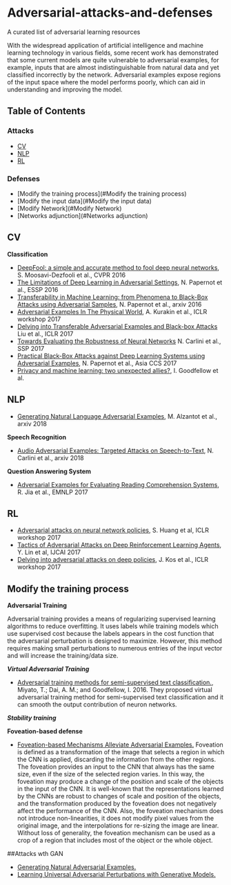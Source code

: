 # Adversarial-attacks-and-defenses
A curated list of adversarial learning resources

	
With the widespread application of artificial intelligence and machine learning technology in various fields, some recent work has demonstrated that some current models are quite vulnerable to adversarial examples, for example, inputs that are almost indistinguishable from natural data and yet classified incorrectly by the network. 
Adversarial examples expose regions of the input space where the model performs poorly, which can aid in understanding and improving the model. 

## Table of Contents
### Attacks     
 - [CV](#CV)
 - [NLP](#NLP)
 - [RL](#RL)
### Defenses
- [Modify the training process](#Modify the training process)
- [Modify the input data](#Modify the input data)
- [Modify Network](#Modify Network)
- [Networks adjunction](#Networks adjunction)
 

## CV
 **Classification**
 * [DeepFool: a simple and accurate method to fool deep neural networks](https://arxiv.org/abs/1511.04599), S. Moosavi-Dezfooli et al., CVPR 2016
 * [The Limitations of Deep Learning in Adversarial Settings](https://arxiv.org/abs/1511.07528), N. Papernot et al., ESSP 2016
 * [Transferability in Machine Learning: from Phenomena to Black-Box Attacks using Adversarial Samples](https://arxiv.org/abs/1605.07277), N. Papernot et al., arxiv 2016
 * [Adversarial Examples In The Physical World](https://arxiv.org/pdf/1607.02533v3.pdf), A. Kurakin et al., ICLR workshop 2017 
 * [Delving into Transferable Adversarial Examples and Black-box Attacks](https://arxiv.org/abs/1611.02770) Liu et al., ICLR 2017
 * [Towards Evaluating the Robustness of Neural Networks](https://arxiv.org/abs/1608.04644) N. Carlini et al., SSP 2017
 * [Practical Black-Box Attacks against Deep Learning Systems using Adversarial Examples](https://arxiv.org/abs/1602.02697), N. Papernot et al., Asia CCS 2017
 * [Privacy and machine learning: two unexpected allies?](http://www.cleverhans.io/privacy/2018/04/29/privacy-and-machine-learning.html), I. Goodfellow et al.
 
## NLP
* [Generating Natural Language Adversarial Examples](https://arxiv.org/pdf/1804.07998.pdf), M. Alzantot et al., arxiv 2018

**Speech Recognition**
* [Audio Adversarial Examples: Targeted Attacks on Speech-to-Text](https://arxiv.org/abs/1801.01944), N. Carlini et al., arxiv 2018

**Question Answering System**
* [Adversarial Examples for Evaluating Reading Comprehension Systems](https://arxiv.org/abs/1707.07328), R. Jia et al., EMNLP 2017


 ## RL
* [Adversarial attacks on neural network policies](https://arxiv.org/abs/1702.02284), S. Huang et al, ICLR workshop 2017
* [Tactics of Adversarial Attacks on Deep Reinforcement Learning Agents](https://arxiv.org/abs/1703.06748), Y. Lin et al, IJCAI 2017
* [Delving into adversarial attacks on deep policies](https://arxiv.org/abs/1705.06452), J. Kos et al., ICLR workshop 2017
 
 
 
## Modify the training process

**Adversarial Training**
  
Adversarial training provides a means of regularizing supervised learning algorithms to reduce overfitting. 
It uses labels while training models which use supervised cost because the labels appears in the cost function that the adversarial perturbation is designed to maximize. 
However, this method requires making small perturbations to numerous entries of the input vector and will increase the training/data size. 

***Virtual Adversarial Training***
 * [Adversarial training methods for semi-supervised text classification.](https://arxiv.org/abs/1605.07725),  Miyato, T.; Dai, A. M.; and Goodfellow, I. 2016. 
They proposed virtual adversarial training method for semi-supervised text classification and it can smooth the output contribution of neuron networks.

***Stability training***


**Foveation-based defense**

* [Foveation-based Mechanisms Alleviate Adversarial Examples.](https://arxiv.org/abs/1511.06292)
Foveation is defined as a transformation of the image that selects a region in which the CNN is applied, discarding the information from the other regions.
The foveation provides an input to the CNN that always has the same size, even if the size of the selected region varies. 
In this way, the foveation may produce a change of the position and scale of the objects in the input of the CNN. 
It is well-known that the representations learned by the CNNs are robust to changes of scale and position of the objects, and the transformation produced by the foveation does not negatively affect the performance of the CNN. 
Also, the foveation mechanism does not introduce non-linearities, it does not modify pixel values from the original image, and the interpolations for re-sizing the image are linear. Without loss of generality, the foveation mechanism can be used as a crop of a region that includes most of the object or the whole object.


##Attacks wth GAN
* [Generating Natural Adversarial Examples.](https://arxiv.org/abs/1710.11342)
* [Learning Universal Adversarial Perturbations with Generative Models.](https://arxiv.org/abs/1708.05207)

#

